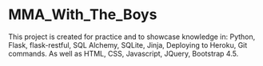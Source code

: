 # MMA_With_The_Boys
This project is created for practice and to showcase knowledge in: Python, Flask, flask-restful, SQL Alchemy, SQLite, Jinja, Deploying to Heroku, Git commands. As well as HTML, CSS, Javascript, JQuery, Bootstrap 4.5.
